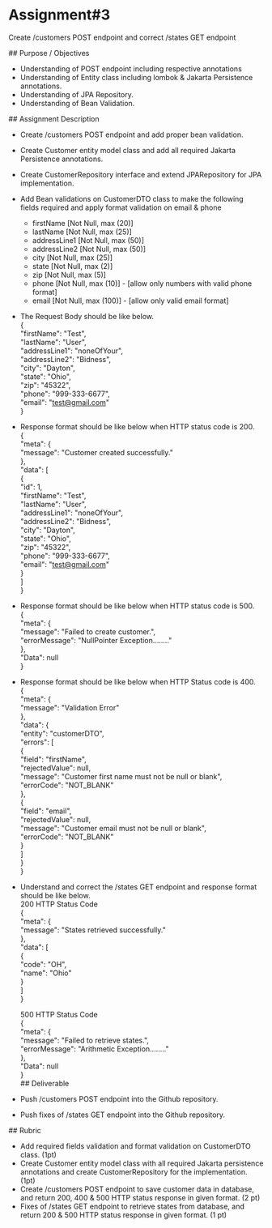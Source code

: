   # Assignment#3

Create /customers POST endpoint and correct /states GET endpoint

\#\# Purpose / Objectives

- Understanding of POST endpoint including respective annotations  
- Understanding of Entity class including lombok & Jakarta Persistence annotations.  
- Understanding of JPA Repository.  
- Understanding of Bean Validation.

\#\# Assignment Description

* Create /customers POST endpoint and add proper bean validation.  
* Create Customer entity model class and add all required Jakarta Persistence annotations.  
* Create CustomerRepository interface and extend JPARepository for JPA implementation.  
* Add Bean validations on CustomerDTO class to make the following fields required and apply format validation on email & phone  
  * firstName \[Not Null, max (20)\]  
  * lastName \[Not Null, max (25)\]  
  * addressLine1 \[Not Null, max (50)\]  
  * addressLine2 \[Not Null, max (50)\]  
  * city \[Not Null, max (25)\]  
  * state \[Not Null, max (2)\]  
  * zip \[Not Null, max (5)\]  
  * phone \[Not Null, max (10)\] \- \[allow only numbers with valid phone format\]  
  * email \[Not Null, max (100)\] \- \[allow only valid email format\]  
* The Request Body should be like below.  
   {  
             "firstName": "Test",  
             "lastName": "User",  
             "addressLine1": "noneOfYour",  
             "addressLine2": "Bidness",  
             "city": "Dayton",  
             "state": "Ohio",  
             "zip": "45322",  
             "phone": "999-333-6677",  
             "email": "test@gmail.com"  
   }  
    
* Response format should be like below when HTTP status code is 200\.  
  {  
     "meta": {  
         "message": "Customer created successfully."  
     },  
     "data": \[  
         {  
             "id": 1,  
             "firstName": "Test",  
             "lastName": "User",  
             "addressLine1": "noneOfYour",  
             "addressLine2": "Bidness",  
             "city": "Dayton",  
             "state": "Ohio",  
             "zip": "45322",  
             "phone": "999-333-6677",  
             "email": "test@gmail.com"  
         }  
     \]  
  }  
* Response format should be like below when HTTP status code is 500\.  
  {  
     "meta": {  
         "message": "Failed to create customer.",  
         "errorMessage": "NullPointer Exception…….."  
     },  
     "Data": null  
  }  
* Response format should be like below when HTTP Status code is 400\.  
  {  
      "meta": {  
          "message": "Validation Error"  
      },  
      "data": {  
          "entity": "customerDTO",  
          "errors": \[  
              {  
                  "field": "firstName",  
                  "rejectedValue": null,  
                  "message": "Customer first name must not be null or blank",  
                  "errorCode": "NOT\_BLANK"  
              },  
              {  
                  "field": "email",  
                  "rejectedValue": null,  
                  "message": "Customer email must not be null or blank",  
                  "errorCode": "NOT\_BLANK"  
              }  
          \]  
      }  
  }  
    
* Understand and correct the /states GET endpoint and response format should be like below.  
  200 HTTP Status Code  
  {  
     "meta": {  
         "message": "States retrieved successfully."  
     },  
     "data": \[  
         {  
             "code": "OH",  
             "name": "Ohio"  
         }  
     \]  
  }

	500 HTTP Status Code  
{  
   "meta": {  
       "message": "Failed to retrieve states.",  
       "errorMessage": "Arithmetic Exception…….."  
   },  
   "Data": null  
}  
\#\# Deliverable

* Push /customers POST endpoint into the Github repository.  
* Push fixes of /states GET endpoint into the Github repository.

\#\# Rubric

- Add required fields validation and format validation on CustomerDTO class. (1pt)  
- Create Customer entity model class with all required Jakarta persistence annotations and create CustomerRepository for the implementation. (1pt)  
- Create /customers POST endpoint to save customer data in database, and return 200, 400 & 500 HTTP status response in given format. (2 pt)  
- Fixes of /states GET endpoint to retrieve states from database, and return 200 & 500 HTTP status response in given format. (1 pt)
